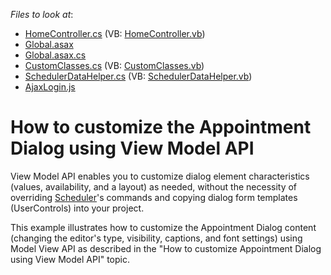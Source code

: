 <!-- default file list -->
*Files to look at*:

* [HomeController.cs](./CS/DevExpressMvcApplication1/Controllers/HomeController.cs) (VB: [HomeController.vb](./VB/DevExpressMvcApplication1/Controllers/HomeController.vb))
* [Global.asax](./CS/DevExpressMvcApplication1/Global.asax)
* [Global.asax.cs](./CS/DevExpressMvcApplication1/Global.asax.cs)
* [CustomClasses.cs](./CS/DevExpressMvcApplication1/Models/CustomClasses.cs) (VB: [CustomClasses.vb](./VB/DevExpressMvcApplication1/Models/CustomClasses.vb))
* [SchedulerDataHelper.cs](./CS/DevExpressMvcApplication1/Models/SchedulerDataHelper.cs) (VB: [SchedulerDataHelper.vb](./VB/DevExpressMvcApplication1/Models/SchedulerDataHelper.vb))
* [AjaxLogin.js](./CS/DevExpressMvcApplication1/Scripts/AjaxLogin.js)
<!-- default file list end -->
# How to customize the Appointment Dialog using View Model API


<p>View Model API enables you to customize dialog element characteristics (values, availability, and a layout) as needed, without the necessity of overriding <a href="http://help.devexpress.com/#AspNet/clsDevExpressWebMvcSchedulerExtensiontopic">Scheduler</a>'s commands and copying dialog form templates (UserControls) into your project.</p>
<p>This example illustrates how to customize the Appointment Dialog content (changing the editor's type, visibility, captions, and font settings) using Model View API as described in the "How to customize Appointment Dialog using View Model API" topic. </p>

<br/>



